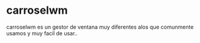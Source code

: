 # carroselwm
carroselwm es un gestor de ventana muy diferentes alos que comunmente usamos y muy facil de usar..

